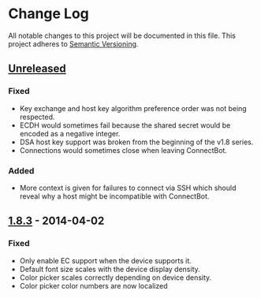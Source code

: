 # Change Log
All notable changes to this project will be documented in this file.
This project adheres to [Semantic Versioning](http://semver.org/).

## [Unreleased][unreleased]
### Fixed
- Key exchange and host key algorithm preference order was not being
  respected.
- ECDH would sometimes fail because the shared secret would be encoded
  as a negative integer.
- DSA host key support was broken from the beginning of the v1.8 series.
- Connections would sometimes close when leaving ConnectBot.

### Added
- More context is given for failures to connect via SSH which should
  reveal why a host might be incompatible with ConnectBot.

## [1.8.3][1.8.3] - 2014-04-02
### Fixed
- Only enable EC support when the device supports it.
- Default font size scales with the device display density.
- Color picker scales correctly depending on device density.
- Color picker color numbers are now localized


[unreleased]: https://github.com/connectbot/connectbot/compare/v1.8.3...HEAD
[1.8.3]: https://github.com/connectbot/connectbot/compare/v1.8.2...v1.8.3

